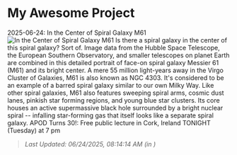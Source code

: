 # My Awesome Project

<!-- APOD Start -->
2025-06-24: In the Center of Spiral Galaxy M61
![In the Center of Spiral Galaxy M61](https://apod.nasa.gov/apod/image/2506/M61_HubbleEsoGendler_960.jpg)
Is there a spiral galaxy in the center of this spiral galaxy? Sort of.  Image data from the Hubble Space Telescope, the European Southern Observatory, and smaller telescopes on planet Earth are combined in this detailed portrait of face-on spiral galaxy Messier 61 (M61) and its bright center. A mere 55 million light-years away in the Virgo Cluster of Galaxies, M61 is also known as NGC 4303.  It's considered to be an example of a barred spiral galaxy similar to our own Milky Way.  Like other spiral galaxies, M61 also features sweeping spiral arms, cosmic dust lanes, pinkish star forming regions, and young blue star clusters.  Its core houses an active supermassive black hole surrounded by a bright nuclear spiral -- infalling star-forming gas that itself looks like a separate spiral galaxy.    APOD Turns 30!: Free public lecture in Cork, Ireland TONIGHT (Tuesday) at 7 pm
> _Last Updated: 06/24/2025, 08:14:14 AM (in )_
<!-- APOD End -->
